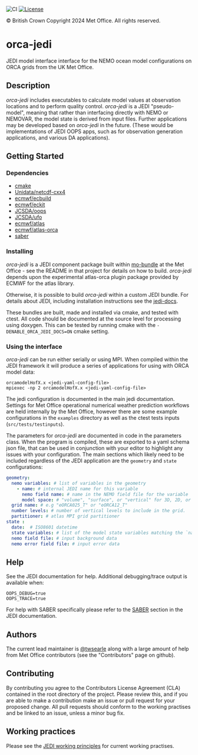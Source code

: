 ![CI](https://github.com/MetOffice/orca-jedi/actions/workflows/ci.yml/badge.svg)
[![License](https://img.shields.io/badge/License-BSD_3--Clause-blue.svg)](https://opensource.org/licenses/BSD-3-Clause)

&copy; British Crown Copyright 2024 Met Office. All rights reserved.

# orca-jedi

JEDI model interface interface for the NEMO ocean model configurations on ORCA grids from the UK Met Office.

## Description

_orca-jedi_ includes executables to calculate model values at observation locations and to perform quality control. _orca-jedi_ is a JEDI "pseudo-model", meaning that rather than interfacing directly with NEMO or NEMOVAR, the model state is derived from input files. Further applications may be developed based on _orca-jedi_ in the future. (These would be implementations of JEDI OOPS apps, such as for observation generation applications, and various DA applications).

## Getting Started

### Dependencies

  * [cmake](https://cmake.org/)
  * [Unidata/netcdf-cxx4](https://github.com/Unidata/netcdf-cxx4)
  * [ecmwf/ecbuild](https://github.com/ecmwf/ecbuild)
  * [ecmwf/eckit](https://github.com/ecmwf/eckit)
  * [JCSDA/oops](https://github.com/JCSDA/oops)
  * [JCSDA/ufo](https://github.com/JCSDA/ufo)
  * [ecmwf/atlas](https://github.com/ecmwf/atlas)
  * [ecmwf/atlas-orca](https://github.com/ecmwf/atlas-orca)
  * [saber](https://github.com/JCSDA/saber)

### Installing

_orca-jedi_ is a JEDI component package built within [mo-bundle](https://github.com/MetOffice/mo-bundle) at the Met Office - see the README in that project for details on how to build. _orca-jedi_ depends upon the experimental atlas-orca plugin package provided by ECMWF for the atlas library.

Otherwise, it is possible to build _orca-jedi_ within a custom JEDI bundle. For details about JEDI, including installation instructions see the [jedi-docs](http://jedi-docs.jcsda.org/).

These bundles are built, made and installed via cmake, and tested with ctest. All code should be documented at the source level for processing using doxygen. This can be tested by running cmake with the ``-DENABLE_ORCA_JEDI_DOCS=ON`` cmake setting.

### Using the interface

_orca-jedi_ can be run either serially or using MPI. When compiled within the JEDI framework it will produce a series of applications for using with ORCA model data:
```
orcamodelHofX.x <jedi-yaml-config-file>
mpiexec -np 2 orcamodelHofX.x <jedi-yaml-config-file>
```

The jedi configuration is documented in the main jedi documentation. Settings for Met Office operational numerical weather prediction workflows are held internally by the Met Office, however there are some example configurations in the ``examples`` directory as well as the ctest tests inputs (``src/tests/testinputs``).

The parameters for _orca-jedi_ are documented in code in the parameters class. When the program is compiled, these are exported to a yaml schema json file, that can be used in conjunction with your editor to highlight any issues with your configuration. The main sections which likely need to be included regardless of the JEDI application are the ``geometry`` and ``state`` configurations:

```yaml
geometry:
  nemo variables: # list of variables in the geometry
    - name: # internal JEDI name for this variable
      nemo field name: # name in the NEMO field file for the variable
      model space: # "volume", "surface", or "vertical" for 3D, 2D, or 1D field
  grid name: # e.g "eORCA025_T" or "eORCA12_T"
  number levels: # number of vertical levels to include in the grid.
  partitioner: # atlas MPI grid partitioner
state :
  date:  # ISO8601 datetime
  state variables: # list of the model state variables matching the `name` field above
  nemo field file: # input background data
  nemo error field file: # input error data
```

## Help

See the JEDI documentation for help. Additional debugging/trace output is available when:
```
OOPS_DEBUG=true
OOPS_TRACE=true
```

For help with SABER specifically please refer to the [SABER](https://jointcenterforsatellitedataassimilation-jedi-docs.readthedocs-hosted.com/en/latest/inside/jedi-components/saber/index.html) section in the JEDI documentation. 

## Authors

The current lead maintainer is [@twsearle](https://github.com/twsearle) along with a large amount of help from Met Office contributors (see the "Contributors" page on github).
## Contributing

By contributing you agree to the Contributors License Agreement (CLA) contained in the root directory of the project. Please review this, and if you are able to make a contribution make an issue or pull request for your proposed change. All pull requests should conform to the working practises and be linked to an issue, unless a minor bug fix.

## Working practices

Please see the [JEDI working principles](https://jointcenterforsatellitedataassimilation-jedi-docs.readthedocs-hosted.com/en/latest/working-practices/index.html) for current working practises.

